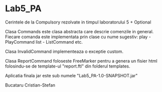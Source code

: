 # Lab5_PA

Cerintele de la Compulsory rezolvate in timpul laboratorului 5 + Optional

Clasa Commands este clasa abstracta care descrie comenzile in general. Fiecare comanda este implementata prin clase cu nume sugestiv:
play - PlayCommand
list - ListCommand
etc.

Clasa InvalidCommand implementeaza o exceptie custom.

Clasa ReportCommand foloseste FreeMarker pentru a genera un fisier html folosindu-se de template-ul "report.ftl" din folderul templates.

Aplicatia finala jar este sub numele "Lab5_PA-1.0-SNAPSHOT.jar"

Bucataru Cristian-Stefan